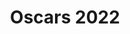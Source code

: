 ---
title: "Oscars 2022"
layout: streaming
show: oscars
year: '2022'
showname: Oscars
permalink: /oscars/2022/streaming/
---